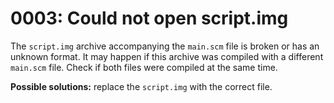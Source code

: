 # 0003: Could not open script.img

The `script.img` archive accompanying the `main.scm` file is broken or has an unknown format. It may happen if this archive was compiled with a different `main.scm` file. Check if both files were compiled at the same time.

**Possible solutions:** replace the `script.img` with the correct file.


